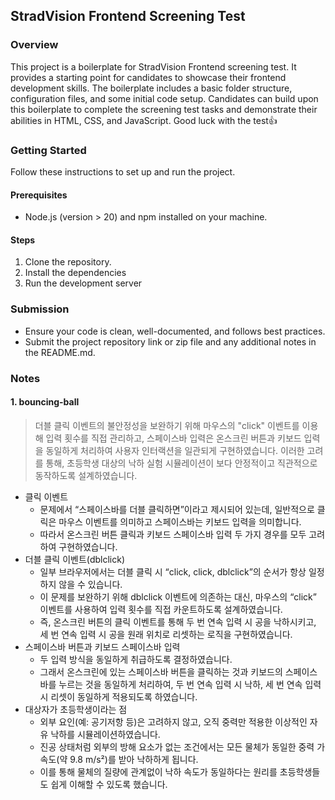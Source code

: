 ## StradVision Frontend Screening Test

### Overview

This project is a boilerplate for StradVision Frontend screening test. It provides a starting point for candidates to showcase their frontend development skills. The boilerplate includes a basic folder structure, configuration files, and some initial code setup. Candidates can build upon this boilerplate to complete the screening test tasks and demonstrate their abilities in HTML, CSS, and JavaScript. Good luck with the test👍

### Getting Started

Follow these instructions to set up and run the project.

#### Prerequisites

- Node.js (version > 20) and npm installed on your machine.

#### Steps

1. Clone the repository.
2. Install the dependencies
3. Run the development server

### Submission

- Ensure your code is clean, well-documented, and follows best practices.
- Submit the project repository link or zip file and any additional notes in the README.md.



### Notes

#### 1. bouncing-ball

>  더블 클릭 이벤트의 불안정성을 보완하기 위해 마우스의 "click" 이벤트를 이용해 입력 횟수를 직접 관리하고, 스페이스바 입력은 온스크린 버튼과 키보드 입력을 동일하게 처리하여 사용자 인터랙션을 일관되게 구현하였습니다. 이러한 고려를 통해, 초등학생 대상의 낙하 실험 시뮬레이션이 보다 안정적이고 직관적으로 동작하도록 설계하였습니다.

- 클릭 이벤트
  - 문제에서 “스페이스바를 더블 클릭하면”이라고 제시되어 있는데, 일반적으로 클릭은 마우스 이벤트를 의미하고 스페이스바는 키보드 입력을 의미합니다.
  - 따라서 온스크린 버튼 클릭과 키보드 스페이스바 입력 두 가지 경우를 모두 고려하여 구현하였습니다.
- 더블 클릭 이벤트(dblclick)
  - 일부 브라우저에서는 더블 클릭 시 “click, click, dblclick”의 순서가 항상 일정하지 않을 수 있습니다.
  - 이 문제를 보완하기 위해 dblclick 이벤트에 의존하는 대신, 마우스의 “click” 이벤트를 사용하여 입력 횟수를 직접 카운트하도록 설계하였습니다.
  - 즉, 온스크린 버튼의 클릭 이벤트를 통해 두 번 연속 입력 시 공을 낙하시키고, 세 번 연속 입력 시 공을 원래 위치로 리셋하는 로직을 구현하였습니다.
- 스페이스바 버튼과 키보드 스페이스바 입력
  - 두 입력 방식을 동일하게 취급하도록 결정하였습니다.
  - 그래서 온스크린에 있는 스페이스바 버튼을 클릭하는 것과 키보드의 스페이스바를 누르는 것을 동일하게 처리하여, 두 번 연속 입력 시 낙하, 세 번 연속 입력 시 리셋이 동일하게 적용되도록 하였습니다.
- 대상자가 초등학생이라는 점
  - 외부 요인(예: 공기저항 등)은 고려하지 않고, 오직 중력만 적용한 이상적인 자유 낙하를 시뮬레이션하였습니다.
  - 진공 상태처럼 외부의 방해 요소가 없는 조건에서는 모든 물체가 동일한 중력 가속도(약 9.8 m/s²)를 받아 낙하하게 됩니다.
  - 이를 통해 물체의 질량에 관계없이 낙하 속도가 동일하다는 원리를 초등학생들도 쉽게 이해할 수 있도록 했습니다.

